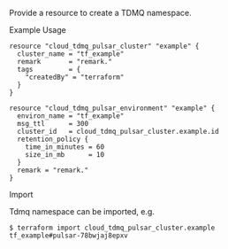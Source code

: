 Provide a resource to create a TDMQ namespace.

Example Usage

```hcl
resource "cloud_tdmq_pulsar_cluster" "example" {
  cluster_name = "tf_example"
  remark       = "remark."
  tags         = {
    "createdBy" = "terraform"
  }
}

resource "cloud_tdmq_pulsar_environment" "example" {
  environ_name = "tf_example"
  msg_ttl      = 300
  cluster_id   = cloud_tdmq_pulsar_cluster.example.id
  retention_policy {
    time_in_minutes = 60
    size_in_mb      = 10
  }
  remark = "remark."
}
```

Import

Tdmq namespace can be imported, e.g.

```
$ terraform import cloud_tdmq_pulsar_cluster.example tf_example#pulsar-78bwjaj8epxv
```
